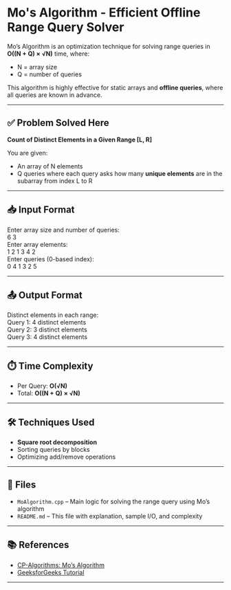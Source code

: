 # Mo's Algorithm - Efficient Offline Range Query Solver

Mo’s Algorithm is an optimization technique for solving range queries in **O((N + Q) × √N)** time, where:
- N = array size
- Q = number of queries

This algorithm is highly effective for static arrays and **offline queries**, where all queries are known in advance.

---

## ✅ Problem Solved Here

**Count of Distinct Elements in a Given Range [L, R]**

You are given:
- An array of N elements
- Q queries where each query asks how many **unique elements** are in the subarray from index L to R

---

## 📥 Input Format

Enter array size and number of queries:  
6 3  
Enter array elements:  
1 2 1 3 4 2  
Enter queries (0-based index):  
0 4
1 3
2 5


---

## 📤 Output Format

Distinct elements in each range:  
Query 1: 4 distinct elements  
Query 2: 3 distinct elements  
Query 3: 4 distinct elements  


---

## ⏱️ Time Complexity

- Per Query: **O(√N)**
- Total: **O((N + Q) × √N)**

---

## 🛠️ Techniques Used

- **Square root decomposition**
- Sorting queries by blocks
- Optimizing add/remove operations

---

## 📁 Files

- `MoAlgorithm.cpp` – Main logic for solving the range query using Mo’s algorithm
- `README.md` – This file with explanation, sample I/O, and complexity

---

## 📚 References

- [CP-Algorithms: Mo’s Algorithm](https://cp-algorithms.com/data_structures/sqrt_decomposition.html)
- [GeeksforGeeks Tutorial](https://www.geeksforgeeks.org/mos-algorithm-query-square-root-decomposition-set-1-introduction/)

---